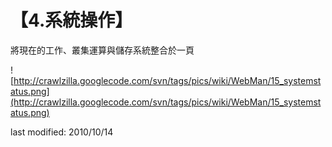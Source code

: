 # 【4.系統操作】 #

將現在的工作、叢集運算與儲存系統整合於一頁

![http://crawlzilla.googlecode.com/svn/tags/pics/wiki/WebMan/15_systemstatus.png](http://crawlzilla.googlecode.com/svn/tags/pics/wiki/WebMan/15_systemstatus.png)

last modified: 2010/10/14